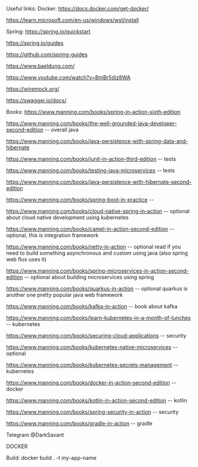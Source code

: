 Useful links:
Docker:
https://docs.docker.com/get-docker/

https://learn.microsoft.com/en-us/windows/wsl/install

Spring:
https://spring.io/quickstart

https://spring.io/guides

https://github.com/spring-guides

https://www.baeldung.com/

https://www.youtube.com/watch?v=BmBr5diz8WA

https://wiremock.org/

https://swagger.io/docs/


Books:
https://www.manning.com/books/spring-in-action-sixth-edition

https://www.manning.com/books/the-well-grounded-java-developer-second-edition -- overall java

https://www.manning.com/books/java-persistence-with-spring-data-and-hibernate

https://www.manning.com/books/junit-in-action-third-edition -- tests

https://www.manning.com/books/testing-java-microservices -- tests

https://www.manning.com/books/java-persistence-with-hibernate-second-edition

https://www.manning.com/books/spring-boot-in-practice --

https://www.manning.com/books/cloud-native-spring-in-action -- optional about cloud native development using kubernetes

https://www.manning.com/books/camel-in-action-second-edition -- optional, this is integration framework

https://www.manning.com/books/netty-in-action -- optional read if you need to build something asynchronous and custom using java (also spring web flux uses it)

https://www.manning.com/books/spring-microservices-in-action-second-edition -- optional about building microservices using spring

https://www.manning.com/books/quarkus-in-action -- optional quarkus is another one pretty popular java web framework

https://www.manning.com/books/kafka-in-action -- book about kafka

https://www.manning.com/books/learn-kubernetes-in-a-month-of-lunches -- kubernetes

https://www.manning.com/books/securing-cloud-applications -- security

https://www.manning.com/books/kubernetes-native-microservices -- optional

https://www.manning.com/books/kubernetes-secrets-management -- kubernetes

https://www.manning.com/books/docker-in-action-second-edition -- docker

https://www.manning.com/books/kotlin-in-action-second-edition -- kotlin

https://www.manning.com/books/spring-security-in-action -- security

https://www.manning.com/books/gradle-in-action -- gradle


Telegram @DarkSavant


DOCKER

Build: docker build . -t my-app-name

